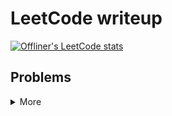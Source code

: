 # LeetCode writeup

[![Offliner's LeetCode stats](https://leetcard.jacoblin.cool/Offliner?theme=light&ext=contest)](https://leetcode.com/Offliner/)

## Problems

<details>
<summary>More</summary>

| LeetCode # | Problem                                                                                                                                                                              | Difficulty | Solution                                                                                                                                                  |
| ---------- | ------------------------------------------------------------------------------------------------------------------------------------------------------------------------------------ | ---------- | --------------------------------------------------------------------------------------------------------------------------------------------------------- |
| 2          | <a href="https://leetcode.com/problems/add-two-numbers/" target="_blank">Add Two Numbers</a>                                                                                         | Medium     | [link](./problems/2_add_two_numbers/2_add_two_numbers.md)                                                                                                 |
| 7          | <a href="https://leetcode.com/problems/reverse-integer/" target="_blank">Reverse Integer</a>                                                                                         | Easy       | [link](./problems/7_reverse_integer/7_reverse_integer.md)                                                                                                 |
| 8          | <a href="https://leetcode.com/problems/string-to-integer-atoi/" target="_blank">String to Integer (atoi)</a>                                                                         | Medium     | [link](./problems/8_string_to_integer_atoi/8_string_to_integer_atoi.md)                                                                                   |
| 9          | <a href="https://leetcode.com/problems/palindrome-number/" target="_blank">Palindrome Number</a>                                                                                     | Easy       | [link](./problems/9_palindrome_number/9_palindrome_number.md)                                                                                             |
| 11         | <a href="https://leetcode.com/problems/container-with-most-water/" target="_blank">Container With Most Water</a>                                                                     | Medium     | [link](./problems/11_container_with_most_water/11_container_with_most_water.md)                                                                           |
| 20         | <a href="https://leetcode.com/problems/add-two-numbers/" target="_blank">Valid Parentheses</a>                                                                                       | Easy       | [link](./problems/20_valid_parentheses/20_valid_parentheses.md)                                                                                           |
| 26         | <a href="https://leetcode.com/problems/remove-duplicates-from-sorted-array/" target="_blank">Remove Duplicates from Sorted Array</a>                                                 | Easy       | [link](./problems/26_remove_duplicates_from_sorted_array/26_remove_duplicates_from_sorted_array.md)                                                       |
| 27         | <a href="https://leetcode.com/problems/remove-element/" target="_blank">Remove Element</a>                                                                                           | Easy       | [link](./problems/27_remove_element/27_remove_element.md)                                                                                                 |
| 28         | <a href="https://leetcode.com/problems/find-the-index-of-the-first-occurrence-in-a-string/" target="_blank">Find the Index of the First Occurrence in a String</a>                   | Easy       | [link](./problems/28_find_the_index_of_the_first_occurrence_in_a_string/28_find_the_index_of_the_first_occurrence_in_a_string.md)                         |
| 33         | <a href="https://leetcode.com/problems/search-in-rotated-sorted-array/" target="_blank">Search in Rotated Sorted Array</a>                                                           | Medium     | [link](./problems/33_search%20in_rotated_sorted_array/33_search%20in_rotated_sorted_array.md)                                                             |
| 35         | <a href="https://leetcode.com/problems/search-insert-position/" target="_blank">Search Insert Position</a>                                                                           | Easy       | [link](./problems/35_search_insert_position/35_search_insert_position.md)                                                                                 |
| 36         | <a href="https://leetcode.com/problems/valid-sudoku/" target="_blank">Valid Sudoku</a>                                                                                               | Medium     | [link](./problems/36_valid_sudoku/36_valid_sudoku.md)                                                                                                     |
| 42         | <a href="https://leetcode.com/problems/trapping-rain-water/" target="_blank">Trapping Rain Water</a>                                                                                 | Hard       | [link](./problems/42_trapping_rain_water/42_trapping_rain_water.md)                                                                                       |
| 43         | <a href="https://leetcode.com/problems/multiply-strings/" target="_blank">Multiply Strings</a>                                                                                       | Medium     | [link](./problems/43_multiply_strings/43_multiply_strings.md)                                                                                             |
| 46         | <a href="https://leetcode.com/problems/permutations/" target="_blank">Permutations</a>                                                                                               | Medium     | [link](./problems/46_permutations/46_permutations.md)                                                                                                     |
| 50         | <a href="https://leetcode.com/problems/powx-n/" target="_blank">Pow(x, n)</a>                                                                                                        | Medium     | [link](./problems/50_pow_x_n/50_pow_x_n.md)                                                                                                               |
| 54         | <a href="https://leetcode.com/problems/spiral-matrix/" target="_blank">Spiral Matrix</a>                                                                                             | Medium     | [link](./problems/54_spiral_matrix/54_spiral_matrix.md)                                                                                                   |
| 58         | <a href="https://leetcode.com/problems/length-of-last-word/" target="_blank">Length of Last Word</a>                                                                                 | Easy       | [link](./problems/58_length_of_last_word/58_length_of_last_word.md)                                                                                       |
| 59         | <a href="https://leetcode.com/problems/spiral-matrix-ii/" target="_blank">Spiral Matrix II</a>                                                                                       | Medium     | [link](./problems/59_spiral_matrix_ii/59_spiral_matrix_ii.md)                                                                                             |
| 66         | <a href="https://leetcode.com/problems/plus-one/" target="_blank">Plus One</a>                                                                                                       | Easy       | [link](./problems/66_plus_one/66_plus_one.md)                                                                                                             |
| 67         | <a href="https://leetcode.com/problems/add-binary/" target="_blank">Add Binary</a>                                                                                                   | Easy       | [link](./problems/67_add_binary/67_add_binary.md)                                                                                                         |
| 69         | <a href="https://leetcode.com/problems/sqrtx/" target="_blank">Sqrt(x)</a>                                                                                                           | Easy       | [link](./problems/69_sqrtx/69_sqrtx.md)                                                                                                                   |
| 70         | <a href="https://leetcode.com/problems/climbing-stairs/" target="_blank">Climbing Stairs</a>                                                                                         | Easy       | [link](./problems/70_climbing_stairs/70_climbing_stairs.md)                                                                                               |
| 74         | <a href="https://leetcode.com/problems/search-a-2d-matrix/" target="_blank">Search a 2D Matrix</a>                                                                                   | Medium     | [link](./problems/74_search_a_2d_matrix/74_search_a_2d_matrix.md)                                                                                         |
| 75         | <a href="https://leetcode.com/problems/sort-colors/" target="_blank">Sort Colors</a>                                                                                                 | Medium     | [link](./problems/75_sort_colors/75_sort_colors.md)                                                                                                       |
| 80         | <a href="https://leetcode.com/problems/remove-duplicates-from-sorted-array-ii/" target="_blank">Remove Duplicates from Sorted Array II</a>                                           | Medium     | [link](./problems/80_remove_duplicates_from_sorted_array_ii/80_remove_duplicates_from_sorted_array_ii.md)                                                 |
| 83         | <a href="https://leetcode.com/problems/remove-duplicates-from-sorted-list/" target="_blank">Remove Duplicates from Sorted List</a>                                                   | Easy       | [link](./problems/83_remove_duplicates_from_sorted_list/83_remove_duplicates_from_sorted_list.md)                                                         |
| 89         | <a href="https://leetcode.com/problems/gray-code/" target="_blank">Gray Code</a>                                                                                                     | Medium     | [link](./problems/89_gray_code/89_gray_code.md)                                                                                                           |
| 92         | <a href="https://leetcode.com/problems/reverse-linked-list-ii/" target="_blank">Reverse Linked List II</a>                                                                           | Medium     | [link](./problems/92_reverse_linked_list_ii/92_reverse_linked_list_ii.md)                                                                                 |
| 118        | <a href="https://leetcode.com/problems/pascals-triangle/" target="_blank">Pascal's Triangle</a>                                                                                      | Easy       | [link](./problems/118_pascals_triangle/118_pascals_triangle.md)                                                                                           |
| 119        | <a href="https://leetcode.com/problems/pascals-triangle-ii/" target="_blank">Pascal's Triangle II</a>                                                                                | Easy       | [link](./problems/119_pascals_triangle_ii/119_pascals_triangle_ii.md)                                                                                     |
| 125        | <a href="https://leetcode.com/problems/valid-palindrome/" target="_blank">Valid Palindrome</a>                                                                                       | Easy       | [link](./problems/125_valid_palindrome/125_valid_palindrome.md)                                                                                           |
| 136        | <a href="https://leetcode.com/problems/single-number/" target="_blank">Single Number</a>                                                                                             | Easy       | [link](./problems/136_single_number/136_single_number.md)                                                                                                 |
| 141        | <a href="https://leetcode.com/problems/linked-list-cycle/" target="_blank">Linked List Cycle</a>                                                                                     | Easy       | [link](./problems/141_linked_list_cycle/141_linked_list_cycle.md)                                                                                         |
| 142        | <a href="https://leetcode.com/problems/linked-list-cycle-ii/" target="_blank">Linked List Cycle II</a>                                                                               | Medium     | [link](./problems/142_linked_list_cycle_ii/142_linked_list_cycle_ii.md)                                                                                   |
| 150        | <a href="https://leetcode.com/problems/evaluate-reverse-polish-notation/" target="_blank">Evaluate Reverse Polish Notation</a>                                                       | Medium     | [link](./problems/150_evaluate_reverse_polish_notation/150_evaluate_reverse_polish_notation.md)                                                           |
| 160        | <a href="https://leetcode.com/problems/intersection-of-two-linked-lists/" target="_blank">Intersection of Two Linked Lists</a>                                                       | Easy       | [link](./problems/160_intersection_of_two_linked_lists/160_intersection_of_two_linked_lists.md)                                                           |
| 165        | <a href="https://leetcode.com/problems/compare-version-numbers/" target="_blank">Compare Version Numbers</a>                                                                         | Medium     | [link](./problems/165_compare_version_numbers/165_compare_version_numbers.md)                                                                             |
| 168        | <a href="https://leetcode.com/problems/excel-sheet-column-title/" target="_blank">Excel Sheet Column Title</a>                                                                       | Easy       | [link](./problems/168_excel_sheet_column_title/168_excel_sheet_column_title.md)                                                                           |
| 171        | <a href="https://leetcode.com/problems/excel-sheet-column-number/" target="_blank">Excel Sheet Column Number</a>                                                                     | Easy       | [link](./problems/171_excel_sheet_column_number/171_excel_sheet_column_number.md)                                                                         |
| 189        | <a href="https://leetcode.com/problems/rotate-array/" target="_blank">Rotate Array</a>                                                                                               | Medium     | [link](./problems/189_rotate_array/189_rotate_array.md)                                                                                                   |
| 191        | <a href="https://leetcode.com/problems/number-of-1-bits/" target="_blank">Number of 1 Bits</a>                                                                                       | Easy       | [link](./problems/191_number_of_1_bits/191_number_of_1_bits.md)                                                                                           |
| 202        | <a href="https://leetcode.com/problems/happy-number/" target="_blank">Happy Number</a>                                                                                               | Easy       | [link](./problems/202_happy_number/202_happy_number.md)                                                                                                   |
| 203        | <a href="https://leetcode.com/problems/remove-linked-list-elements/" target="_blank">Remove Linked List Elements</a>                                                                 | Easy       | [link](./problems/203_remove_linked_list_elements/203_remove_linked_list_elements.md)                                                                     |
| 206        | <a href="https://leetcode.com/problems/reverse-linked-list/" target="_blank">Reverse Linked List</a>                                                                                 | Easy       | [link](./problems/206_reverse_linked_list/206_reverse_linked_list.md)                                                                                     |
| 231        | <a href="https://leetcode.com/problems/power-of-two/" target="_blank">Power of Two</a>                                                                                               | Easy       | [link](./problems/231_power_of_two/231_power_of_two.md)                                                                                                   |
| 237        | <a href="https://leetcode.com/problems/delete-node-in-a-linked-list/" target="_blank">Delete Node in a Linked List</a>                                                               | Medium     | [link](./problems/237_delete_node_in_a_linked_list/237_delete_node_in_a_linked_list.md)                                                                   |
| 258        | <a href="https://leetcode.com/problems/add-digits/" target="_blank">Add Digits</a>                                                                                                   | Easy       | [link](./problems/258_add_digits/258_add_digits.md)                                                                                                       |
| 263        | <a href="https://leetcode.com/problems/ugly-number/" target="_blank">Ugly Number</a>                                                                                                 | Easy       | [link](./problems/263_ugly_number/263_ugly_number.md)                                                                                                     |
| 268        | <a href="https://leetcode.com/problems/missing-number/" target="_blank">Missing Number</a>                                                                                           | Easy       | [link](./problems/268_missing_number/268_missing_number.md)                                                                                               |
| 283        | <a href="https://leetcode.com/problems/move-zeroes/" target="_blank">Move Zeroes</a>                                                                                                 | Easy       | [link](./problems/283_move_zeroes/283_move_zeroes.md)                                                                                                     |
| 326        | <a href="https://leetcode.com/problems/power-of-three/" target="_blank">Power of Three</a>                                                                                           | Easy       | [link](./problems/326_power_of_three/326_power_of_three.md)                                                                                               |
| 342        | <a href="https://leetcode.com/problems/power-of-four/" target="_blank">Power of Four</a>                                                                                             | Easy       | [link](./problems/342_power_of_four/342_power_of_four.md)                                                                                                 |
| 344        | <a href="https://leetcode.com/problems/reverse-string/" target="_blank">Reverse String</a>                                                                                           | Easy       | [link](./problems/344_reverse_string/344_reverse_string.md)                                                                                               |
| 345        | <a href="https://leetcode.com/problems/reverse-vowels-of-a-string/" target="_blank">Reverse Vowels of a String</a>                                                                   | Easy       | [link](./problems/345_reverse_vowels_of_a_string/345_reverse_vowels_of_a_string.md)                                                                       |
| 374        | <a href="https://leetcode.com/problems/guess-number-higher-or-lower/" target="_blank">Guess Number Higher or Lower</a>                                                               | Easy       | [link](./problems/374_guess_number_higher_or_lower/374_guess_number_higher_or_lower.md)                                                                   |
| 386        | <a href="https://leetcode.com/problems/lexicographical-numbers/" target="_blank">Lexicographical Numbers</a>                                                                         | Medium     | [link](./problems/386_lexicographical_numbers/386_lexicographical_numbers.md)                                                                             |
| 387        | <a href="https://leetcode.com/problems/first-unique-character-in-a-string/" target="_blank">First Unique Character in a String</a>                                                   | Easy       | [link](./problems/387_first_unique_character_in_a_string/387_first_unique_character_in_a_string.md)                                                       |
| 388        | <a href="https://leetcode.com/problems/longest-absolute-file-path/" target="_blank">Longest Absolute File Path</a>                                                                   | Medium     | [link](./problems/388_longest_absolute_file_path/388_longest_absolute_file_path.md)                                                                       |
| 389        | <a href="https://leetcode.com/problems/find-the-difference/" target="_blank">Find the Difference</a>                                                                                 | Easy       | [link](./problems/389_find_the_difference/389_find_the_difference.md)                                                                                     |
| 455        | <a href="https://leetcode.com/problems/assign-cookies/" target="_blank">Assign Cookies</a>                                                                                           | Easy       | [link](./problems/455_assign_cookies/455_assign_cookies.md)                                                                                               |
| 461        | <a href="https://leetcode.com/problems/hamming-distance/" target="_blank">Hamming Distance</a>                                                                                       | Easy       | [link](./problems/461_hamming_distance/461_hamming_distance.md)                                                                                           |
| 463        | <a href="https://leetcode.com/problems/island-perimeter/" target="_blank">Island Perimeter</a>                                                                                       | Easy       | [link](./problems/463_island_perimeter/463_island_perimeter.md)                                                                                           |
| 504        | <a href="https://leetcode.com/problems/base-7/" target="_blank">Base 7</a>                                                                                                           | Easy       | [link](./problems/504_base_7/504_base_7.md)                                                                                                               |
| 537        | <a href="https://leetcode.com/problems/complex-number-multiplication/" target="_blank">Complex Number Multiplication</a>                                                             | Medium     | [link](./problems/537_complex_number_multiplication/537_complex_number_multiplication.md)                                                                 |
| 704        | <a href="https://leetcode.com/problems/binary-search/" target="_blank">Binary Search</a>                                                                                             | Easy       | [link](./problems/704_binary_search/binary_search.md)                                                                                                     |
| 709        | <a href="https://leetcode.com/problems/to-lower-case/" target="_blank">To Lower Case</a>                                                                                             | Easy       | [link](./problems/709_to_lower_case/709_to_lower_case.md)                                                                                                 |
| 738        | <a href="https://leetcode.com/problems/monotone-increasing-digits/">Monotone Increasing Digits</a>                                                                                   | Medium     | [link](./problems/738_monotone_increasing_digits/738_monotone_increasing_digits.md)                                                                       |
| 739        | <a href="https://leetcode.com/problems/daily-temperatures/" target="_blank">Daily Temperatures</a>                                                                                   | Medium     | [link](./problems/739_daily_temperatures/739_daily_temperatures.md)                                                                                       |
| 744        | <a href="https://leetcode.com/problems/find-smallest-letter-greater-than-target/" target="_blank">Find Smallest Letter Greater Than Target</a>                                       | Easy       | [link](./problems/744_find_smallest_letter_greater_than_target/744_find_smallest_letter_greater_than_target.md)                                           |
| 771        | <a href="https://leetcode.com/problems/jewels-and-stones/" target="_blank">Jewels and Stones</a>                                                                                     | Easy       | [link](./problems/771_jewels_and_stones/771_jewels_and_stones.md)                                                                                         |
| 846        | <a href="https://leetcode.com/problems/hand-of-straights/" target="_blank">Hand of Straights</a>                                                                                     | Medium     | [link](./problems/846_hand_of_straights/846_hand_of_straights.md)                                                                                         |
| 876        | <a href="https://leetcode.com/problems/middle-of-the-linked-list/" target="_blank">Middle of the Linked List</a>                                                                     | Easy       | [link](./problems/876_middle_of_the_linked_list/876_middle_of_the_linked_list.md)                                                                         |
| 881        | <a href="https://leetcode.com/problems/boats-to-save-people/" target="_blank">Boats to Save People</a>                                                                               | Medium     | [link](./problems/881_boats_to_save_people/881_boats_to_save_people.md)                                                                                   |
| 896        | <a href="https://leetcode.com/problems/monotonic-array/" target="_blank">Monotonic Array</a>                                                                                         | Easy       | [link](./problems/896_monotonic_array/896_monotonic_array.md)                                                                                             |
| 917        | <a href="https://leetcode.com/problems/reverse-only-letters/" target="_blank">Reverse Only Letters</a>                                                                               | Easy       | [link](./problems/917_reverse_only_letters/917_reverse_only_letters.md)                                                                                   |
| 1002       | <a href="https://leetcode.com/problems/find-common-characters/" target="_blank">Find Common Characters</a>                                                                           | Easy       | [link](./problems/1002_find_common_characters/1002_find_common_characters.md)                                                                             |
| 1047       | <a href="https://leetcode.com/problems/remove-all-adjacent-duplicates-in-string/" target="_blank">Remove All Adjacent Duplicates In String</a>                                       | Easy       | [link](./problems/1047_remove_all_adjacent_duplicates_in_string/1047_remove_all_adjacent_duplicates_in_string.md)                                         |
| 1051       | <a href="https://leetcode.com/problems/height-checker/" target="_blank">Height Checker</a>                                                                                           | Easy       | [link](./problems/1051_height_checker/1051_height_checker.md)                                                                                             |
| 1441       | <a href="https://leetcode.com/problems/build-an-array-with-stack-operations/" target="_blank">Build an Array With Stack Operations</a>                                               | Medium     | [link](./problems/1441_build_an_array_with_stack_operations/1441_build_an_array_with_stack_operations.md)                                                 |
| 1470       | <a href="https://leetcode.com/problems/shuffle-the-array/" target="_blank">Shuffle the Array</a>                                                                                     | Easy       | [link](./problems/1470_shuffle_the_array/1470_shuffle_the_array.md)                                                                                       |
| 1475       | <a href="https://leetcode.com/problems/final-prices-with-a-special-discount-in-a-shop/" target="_blank">Final Prices With a Special Discount in a Shop</a>                           | Easy       | [link](./problems/1475_final_prices_with_a_special_discount_in_a_shop/1475_final_prices_with_a_special_discount_in_a_shop.md)                             |
| 1528       | <a href="https://leetcode.com/problems/shuffle-string/" target="_blank">Shuffle String</a>                                                                                           | Easy       | [link](./problems/1528_shuffle_string/1528_shuffle_string.md)                                                                                             |
| 1561       | <a href="https://leetcode.com/problems/maximum-number-of-coins-you-can-get/" target="_blank">Maximum Number of Coins You Can Get</a>                                                 | Medium     | [link](./problems/1561_maximum_number_of_coins_you_can_get/1561_maximum_number_of_coins_you_can_get.md)                                                   |
| 1603       | <a href="https://leetcode.com/problems/design-parking-system/" target="_blank">Design Parking System</a>                                                                             | Easy       | [link](./problems/1603_design_parking_system/1603_design_parking_system.md)                                                                               |
| 1662       | <a href="https://leetcode.com/problems/check-if-two-string-arrays-are-equivalent/" target="_blank">Check If Two String Arrays are Equivalent</a>                                     | Easy       | [link](./problems/1662_check_If_two_string_arrays_are_equivalent/1662_check_If_two_string_arrays_are_equivalent.md)                                       |
| 1704       | <a href="https://leetcode.com/problems/determine-if-string-halves-are-alike" target="_blank">Determine if String Halves Are Alike</a>                                                | Easy       | [link](./problems/1704_determine_if_string_halves_are_alike/1704_determine_if_string_halves_are_alike.md)                                                 |
| 1920       | <a href="https://leetcode.com/problems/build-array-from-permutation/" target="_blank">Build Array from Permutation</a>                                                               | Easy       | [link](./problems/1920_build_array_from_permutation/1920_build_array_from_permutation.md)                                                                 |
| 2000       | <a href="https://leetcode.com/problems/reverse-prefix-of-word/" target="_blank">Reverse Prefix of Word</a>                                                                           | Easy       | [link](./problems/2000_reverse_prefix_of_word/2000_reverse_prefix_of_word.md)                                                                             |
| 2161       | <a href="https://leetcode.com/problems/partition-array-according-to-given-pivot/" target="_blank">Partition Array According to Given Pivot</a>                                       | Medium     | [link](./problems/2161_partition_array_according_to_given_pivot/2161_partition_array_according_to_given_pivot.md)                                         |
| 2235       | <a href="https://leetcode.com/problems/add-two-integers/" target="_blank">Add Two Integers</a>                                                                                       | Easy       | [link](./problems/2235_add_two_integers/2235_add_two_integers.md)                                                                                         |
| 2441       | <a href="https://leetcode.com/problems/largest-positive-integer-that-exists-with-its-negative/" target="_blank">Largest Positive Integer That Exists With Its Negative</a>           | Easy       | [link](./problems/2441_largest_positive_integer_that_exists_with_its_negative/2441_largest_positive_integer_that_exists_with_its_negative.md)             |
| 2469       | <a href="https://leetcode.com/problems/convert-the-temperature/" target="_blank">Convert the Temperature</a>                                                                         | Easy       | [link](./problems/2469_convert_the_temperature/2469_convert_the_temperature.md)                                                                           |
| 2482       | <a href="https://leetcode.com/problems/difference-between-ones-and-zeros-in-row-and-column/" target="_blank">Difference Between Ones and Zeros in Row and Column</a>                 | Medium     | [link](./problems/2482_difference_between_ones_and_zeros_in_row_and_column/2482_difference_between_ones_and_zeros_in_row_and_column.md)                   |
| 2486       | <a href="https://leetcode.com/problems/append-characters-to-string-to-make-subsequence/" target="_blank">Append Characters to String to Make Subsequence</a>                         | Medium     | [link](./problems/2486_append_characters_to_string_to_make_subsequence/2486_append_characters_to_string_to_make_subsequence.md)                           |
| 2487       | <a href="https://leetcode.com/problems/remove-nodes-from-linked-list/" target="_blank">Remove Nodes From Linked List</a>                                                             | Medium     | [link](./problems/2487_remove_nodes_from_linked_list/2487_remove_nodes_from_linked_list.md)                                                               |
| 2574       | <a href="https://leetcode.com/problems/left-and-right-sum-differences/" target="_blank">Left and Right Sum Differences</a>                                                           | Easy       | [link](./problems/2574_left_and_right_sum_differences/2574_left_and_right_sum_differences.md)                                                             |
| 2610       | <a href="https://leetcode.com/problems/convert-an-array-into-a-2d-array-with-conditions/" target="_blank">Convert an Array Into a 2D Array With Conditions</a>                       | Medium     | [link](./problems/2610_convert_an_array_into_a_2d_array_with_conditions/2610_convert_an_array_into_a_2d_array_with_conditions.md)                         |
| 2807       | <a href="https://leetcode.com/problems/insert-greatest-common-divisors-in-linked-list/" target="_blank">Insert Greatest Common Divisors in Linked List</a>                           | Medium     | [link](./problems/2807_insert_greatest_common_divisors_in_linked_list/2807_insert_greatest_common_divisors_in_linked_list.md)                             |
| 2816       | <a href="https://leetcode.com/problems/double-a-number-represented-as-a-linked-list/" target="_blank">Double a Number Represented as a Linked List</a>                               | Medium     | [link](./problems/2816_double_a_number_represented_as_a_linked_list/2816_double_a_number_represented_as_a_linked_list.md)                                 |
| 3010       | <a href="https://leetcode.com/problems/divide-an-array-into-subarrays-with-minimum-cost-i/" target="_blank">Divide an Array Into Subarrays With Minimum Cost I</a>                   | Easy       | [link](./problems/3010_divide_an_array_into_subarrays_with_minimum_cost_i/3010_divide_an_array_into_subarrays_with_minimum_cost_i.md)                     |
| 3019       | <a href="https://leetcode.com/problems/number-of-changing-keys/" target="_blank">Number of Changing Keys</a>                                                                         | Easy       | [link](./problems/3019_number_of_changing_keys/3019_number_of_changing_keys.md)                                                                           |
| 3024       | <a href="https://leetcode.com/problems/type-of-triangle-ii/" target="_blank">Type of Triangle II</a>                                                                                 | Easy       | [link](./problems/3024_type_of_triangle_ii/3024_type_of_triangle_ii.md)                                                                                   |
| 3099       | <a href="https://leetcode.com/problems/harshad-number/" target="_blank">Harshad Number</a>                                                                                           | Easy       | [link](./problems/3099_harshad_number/3099_harshad_number.md)                                                                                             |
| 3110       | <a href="https://leetcode.com/problems/score-of-a-string/" target="_blank">Score of a String</a>                                                                                     | Easy       | [link](./problems/3110_score_of_a_string/3110_score_of_a_string.md)                                                                                       |
| 10031      | <a href="https://leetcode.com/problems/smallest-missing-integer-greater-than-sequential-prefix-sum/" target="_blank">Smallest Missing Integer Greater Than Sequential Prefix Sum</a> | Easy       | [link](./problems/10031_smallest_missing_integer_greater_than_sequential_prefix_sum/10031_smallest_missing_integer_greater_than_sequential_prefix_sum.md) |

</details>
